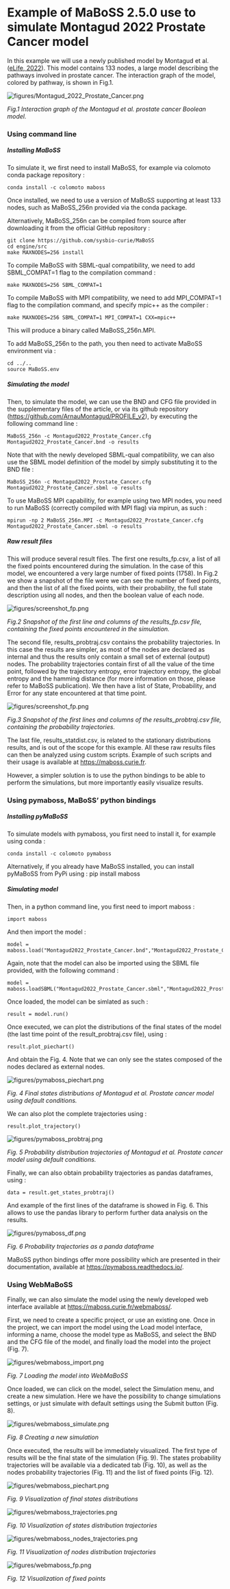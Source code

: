 # Example of MaBoSS 2.5.0 use to simulate Montagud 2022 Prostate Cancer model

In this example we will use a newly published model by Montagud et al. ([eLife, 2022](https://elifesciences.org/articles/72626)).  This model contains 133 nodes, a large model describing the pathways involved in prostate cancer. The interaction graph of the model, colored by pathway, is shown in Fig.1.

![figures/Montagud_2022_Prostate_Cancer.png](figures/Montagud2022_Prostate_Cancer.png)

*Fig.1 Interaction graph of the Montagud et al. prostate cancer Boolean model.*


### Using command line


##### Installing MaBoSS
To simulate it, we first need to install MaBoSS, for example via colomoto conda package repository : 

    conda install -c colomoto maboss

Once installed, we need to use a version of MaBoSS supporting at least 133 nodes, such as MaBoSS_256n provided via the conda package. 

Alternatively, MaBoSS_256n can be compiled from source after downloading it from the official GitHub repository : 

    git clone https://github.com/sysbio-curie/MaBoSS
    cd engine/src
    make MAXNODES=256 install


To compile MaBoSS with SBML-qual compatibility, we need to add SBML_COMPAT=1 flag to the compilation command : 

    make MAXNODES=256 SBML_COMPAT=1

To compile MaBoSS with MPI compatibility, we need to add MPI_COMPAT=1 flag to the compilation command, and specify mpic++ as the compiler : 

    make MAXNODES=256 SBML_COMPAT=1 MPI_COMPAT=1 CXX=mpic++

This will produce a binary called MaBoSS_256n.MPI.

To add MaBoSS_256n to the path, you then need to activate MaBoSS environment via :

    cd ../..
    source MaBoSS.env


##### Simulating the model
Then, to simulate the model, we can use the BND and CFG file provided in the supplementary files of the article, or via its github repository (https://github.com/ArnauMontagud/PROFILE_v2), by executing the following command line : 

    MaBoSS_256n -c Montagud2022_Prostate_Cancer.cfg Montagud2022_Prostate_Cancer.bnd -o results

Note that with the newly developed SBML-qual compatibility, we can also use the SBML model definition of the model by simply substituting it to the BND file : 

    MaBoSS_256n -c Montagud2022_Prostate_Cancer.cfg Montagud2022_Prostate_Cancer.sbml -o results

To use MaBoSS MPI capabilitiy, for example using two MPI nodes, you need to run MaBoSS (correctly compiled with MPI flag) via mpirun, as such : 

    mpirun -np 2 MaBoSS_256n.MPI -c Montagud2022_Prostate_Cancer.cfg Montagud2022_Prostate_Cancer.sbml -o results


##### Raw result files

This will produce several result files. The first one results_fp.csv, a list of all the fixed points encountered during the simulation. In the case of this model, we encountered a very large number of fixed points (1758). In Fig.2 we show a snapshot of the file were we can see the number of fixed points, and then the list of all the fixed points, with their probability, the full state description using all nodes, and then the boolean value of each node. 

![figures/screenshot_fp.png](figures/screenshot_fp.png)

*Fig.2 Snapshot of the first line and columns of the results_fp.csv file, containing the fixed points encountered in the simulation.*

The second file, results_probtraj.csv contains the probability trajectories. In this case the results are simpler, as most of the nodes are declared as internal and thus the results only contain a small set of external (output) nodes. The probability trajectories contain first of all the value of the time point, followed by the trajectory entropy, error trajectory entropy, the global entropy and the hamming distance (for more information on those, please refer to MaBoSS publication). We then have a list of State, Probability, and Error for any state encountered at that time point. 

![figures/screenshot_fp.png](figures/screenshot_probtraj.png)

*Fig.3 Snapshot of the first lines and columns of the results_probtraj.csv file, containing the probability trajectories.*

The last file, results_statdist.csv, is related to the stationary distributions results, and is out of the scope for this example. All these raw results files can then be analyzed using custom scripts. Example of such scripts and their usage is available at https://maboss.curie.fr.

However, a simpler solution is to use the python bindings to be able to perform the simulations, but more importantly easily visualize results. 

### Using pymaboss, MaBoSS’ python bindings

##### Installing pyMaBoSS
To simulate models with pymaboss, you first need to install it, for example using conda : 

    conda install -c colomoto pymaboss

Alternatively, if you already have MaBoSS installed, you can install pyMaBoSS from PyPi using :
    pip install maboss


##### Simulating model
Then, in a python command line, you first need to import maboss : 

    import maboss

And then import the model : 

    model = maboss.load("Montagud2022_Prostate_Cancer.bnd","Montagud2022_Prostate_Cancer.cfg")

Again, note that the model can also be imported using the SBML file provided, with the following command : 

    model = maboss.loadSBML("Montagud2022_Prostate_Cancer.sbml","Montagud2022_Prostate_Cancer.cfg")

Once loaded, the model can be simlated as such : 

    result = model.run()

Once executed, we can plot the distributions of the final states of the model (the last time point of the result_probtraj.csv file), using : 

    result.plot_piechart()

And obtain the Fig. 4. Note that we can only see the states composed of the nodes declared as external nodes. 

![figures/pymaboss_piechart.png](figures/pymaboss_piechart.png)

*Fig. 4 Final states distributions of Montagud et al. Prostate cancer model using default conditions.*

We can also plot the complete trajectories using :

    result.plot_trajectory()

![figures/pymaboss_probtraj.png](figures/pymaboss_probtraj.png)

*Fig. 5 Probability distribution trajectories of Montagud et al. Prostate cancer model using default conditions.*


Finally, we can also obtain probability trajectories as pandas dataframes, using : 


    data = result.get_states_probtraj()


And example of the first lines of the dataframe is showed in Fig. 6. This allows to use the pandas library to perform further data analysis on the results.

![figures/pymaboss_df.png](figures/pymaboss_df.png)

*Fig. 6 Probability trajectories as a panda dataframe*

MaBoSS python bindings offer more possibility which are presented in their documentation, available at https://pymaboss.readthedocs.io/.


### Using WebMaBoSS

Finally, we can also simulate the model using the newly developed web interface available at https://maboss.curie.fr/webmaboss/.

First, we need to create a specific project, or use an existing one. Once in the project, we can import the model using the Load model interface, informing a name, choose the model type as MaBoSS, and select the BND and the CFG file of the model, and finally load the model into the project (Fig. 7). 

![figures/webmaboss_import.png](figures/webmaboss_import.png)

*Fig. 7 Loading the model into WebMaBoSS*

Once loaded, we can click on the model, select the Simulation menu, and create a new simulation. Here we have the possibility to change simulations settings, or just simulate with default settings using the Submit button (Fig. 8). 




![figures/webmaboss_simulate.png](figures/webmaboss_simulate.png)

*Fig. 8 Creating a new simulation*

Once executed, the results will be immediately visualized. The first type of results will be the final state of the simulation (Fig. 9). The states probability trajectories will be available via a dedicated tab (Fig. 10), as well as the nodes probability trajectories (Fig. 11) and the list of fixed points (Fig. 12). 

![figures/webmaboss_piechart.png](figures/webmaboss_piechart.png)

*Fig. 9 Visualization of final states distributions*

![figures/webmaboss_trajectories.png](figures/webmaboss_trajectories.png)

*Fig. 10 Visualization of states distribution trajectories*

![figures/webmaboss_nodes_trajectories.png](figures/webmaboss_nodes_trajectories.png)

*Fig. 11 Visualization of nodes distribution trajectories*

![figures/webmaboss_fp.png](figures/webmaboss_fp.png)

*Fig. 12 Visualization of fixed points*